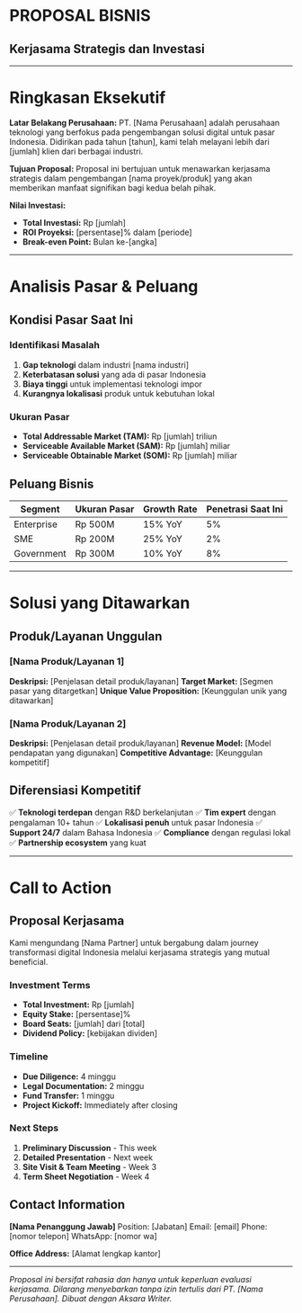 <!--
aksara:true
type: document
style: ./templates/proposal.css
size: 210mmx297mm
meta:
    title: Proposal Bisnis
    subtitle: Proposal Kerjasama Strategis
header: | RAHASIA | Proposal Bisnis | ${new Date().toLocaleDateString('id-ID')} |
footer: © ${new Date().getFullYear()} PT. Nama Perusahaan - Dokumen Rahasia
background: ../assets/proposal-bg.jpg
-->

# PROPOSAL BISNIS
## Kerjasama Strategis dan Investasi

---

# Ringkasan Eksekutif

**Latar Belakang Perusahaan:**
PT. [Nama Perusahaan] adalah perusahaan teknologi yang berfokus pada pengembangan solusi digital untuk pasar Indonesia. Didirikan pada tahun [tahun], kami telah melayani lebih dari [jumlah] klien dari berbagai industri.

**Tujuan Proposal:**
Proposal ini bertujuan untuk menawarkan kerjasama strategis dalam pengembangan [nama proyek/produk] yang akan memberikan manfaat signifikan bagi kedua belah pihak.

**Nilai Investasi:**
- **Total Investasi:** Rp [jumlah]
- **ROI Proyeksi:** [persentase]% dalam [periode]
- **Break-even Point:** Bulan ke-[angka]

---

# Analisis Pasar & Peluang

## Kondisi Pasar Saat Ini

### Identifikasi Masalah
1. **Gap teknologi** dalam industri [nama industri]
2. **Keterbatasan solusi** yang ada di pasar Indonesia
3. **Biaya tinggi** untuk implementasi teknologi impor
4. **Kurangnya lokalisasi** produk untuk kebutuhan lokal

### Ukuran Pasar
- **Total Addressable Market (TAM):** Rp [jumlah] triliun
- **Serviceable Available Market (SAM):** Rp [jumlah] miliar
- **Serviceable Obtainable Market (SOM):** Rp [jumlah] miliar

## Peluang Bisnis

| Segment | Ukuran Pasar | Growth Rate | Penetrasi Saat Ini |
|---------|--------------|-------------|---------------------|
| Enterprise | Rp 500M | 15% YoY | 5% |
| SME | Rp 200M | 25% YoY | 2% |
| Government | Rp 300M | 10% YoY | 8% |

---

# Solusi yang Ditawarkan

## Produk/Layanan Unggulan

### [Nama Produk/Layanan 1]
**Deskripsi:** [Penjelasan detail produk/layanan]
**Target Market:** [Segmen pasar yang ditargetkan]
**Unique Value Proposition:** [Keunggulan unik yang ditawarkan]

### [Nama Produk/Layanan 2]
**Deskripsi:** [Penjelasan detail produk/layanan]
**Revenue Model:** [Model pendapatan yang digunakan]
**Competitive Advantage:** [Keunggulan kompetitif]

## Diferensiasi Kompetitif

✅ **Teknologi terdepan** dengan R&D berkelanjutan
✅ **Tim expert** dengan pengalaman 10+ tahun
✅ **Lokalisasi penuh** untuk pasar Indonesia
✅ **Support 24/7** dalam Bahasa Indonesia
✅ **Compliance** dengan regulasi lokal
✅ **Partnership ecosystem** yang kuat

---

# Call to Action

## Proposal Kerjasama

Kami mengundang [Nama Partner] untuk bergabung dalam journey transformasi digital Indonesia melalui kerjasama strategis yang mutual beneficial.

### Investment Terms
- **Total Investment:** Rp [jumlah]
- **Equity Stake:** [persentase]%
- **Board Seats:** [jumlah] dari [total]
- **Dividend Policy:** [kebijakan dividen]

### Timeline
- **Due Diligence:** 4 minggu
- **Legal Documentation:** 2 minggu
- **Fund Transfer:** 1 minggu
- **Project Kickoff:** Immediately after closing

### Next Steps
1. **Preliminary Discussion** - This week
2. **Detailed Presentation** - Next week
3. **Site Visit & Team Meeting** - Week 3
4. **Term Sheet Negotiation** - Week 4

## Contact Information

**[Nama Penanggung Jawab]**
Position: [Jabatan]
Email: [email]
Phone: [nomor telepon]
WhatsApp: [nomor wa]

**Office Address:**
[Alamat lengkap kantor]

---

*Proposal ini bersifat rahasia dan hanya untuk keperluan evaluasi kerjasama. Dilarang menyebarkan tanpa izin tertulis dari PT. [Nama Perusahaan]. Dibuat dengan Aksara Writer.*